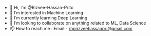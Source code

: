 - 👋 Hi, I’m @Rizvee-Hassan-Prito
- 👀 I’m interested in Machine Learning
- 🌱 I’m currently learning Deep Learning
- 💞️ I’m looking to collaborate on anything related to ML, Data Science
- 📫 How to reach me : Email - rhprizveehassanpri@gmail.com

<!---
Rizvee-Hassan-Prito/Rizvee-Hassan-Prito is a ✨ special ✨ repository because its `README.md` (this file) appears on your GitHub profile.
You can click the Preview link to take a look at your changes.
--->
